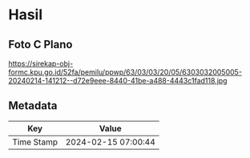 # Hasil

## Foto C Plano

https://sirekap-obj-formc.kpu.go.id/52fa/pemilu/ppwp/63/03/03/20/05/6303032005005-20240214-141212--d72e9eee-8440-41be-a488-4443c1fad118.jpg


## Metadata

| Key        | Value               |
| ---------- | ------------------- |
| Time Stamp | 2024-02-15 07:00:44 |




